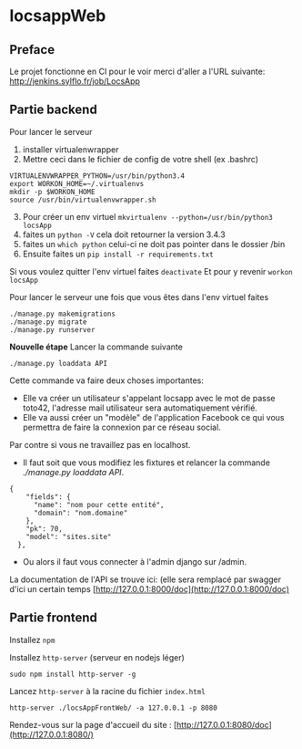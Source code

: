 # locsappWeb

## Preface

Le projet fonctionne en CI pour le voir merci d'aller a l'URL suivante:
http://jenkins.sylflo.fr/job/LocsApp

## Partie backend

Pour lancer le serveur 
1.  installer virtualenwrapper
2.  Mettre ceci dans le fichier de config de votre shell (ex .bashrc)

```
VIRTUALENVWRAPPER_PYTHON=/usr/bin/python3.4
export WORKON_HOME=~/.virtualenvs
mkdir -p $WORKON_HOME
source /usr/bin/virtualenvwrapper.sh
```
3. Pour créer un env virtuel `mkvirtualenv --python=/usr/bin/python3 locsApp`
4. faites un `python -V` cela doit retourner la version 3.4.3
5. faites un `which python` celui-ci ne doit pas pointer dans le dossier /bin
6. Ensuite  faites un `pip install -r requirements.txt`

Si vous voulez quitter l'env virtuel faites `deactivate`
Et pour y revenir `workon locsApp`

Pour lancer le serveur une fois que vous êtes dans l'env virtuel faites
```
./manage.py makemigrations
./manage.py migrate
./manage.py runserver
```

**Nouvelle étape**
Lancer la commande suivante
```
./manage.py loaddata API
```
Cette commande va faire deux choses importantes:

* Elle va créer un utilisateur s'appelant locsapp avec le mot de passe toto42,
l'adresse mail utilisateur sera automatiquement vérifié.
* Elle va aussi créer un "modèle" de l'application Facebook ce qui vous permettra
de faire la connexion par ce réseau social.

Par contre si vous ne travaillez pas en localhost. 
* Il faut soit que vous modifiez les fixtures et relancer la commande *./manage.py loaddata API*.
```
{
    "fields": {
      "name": "nom pour cette entité",
      "domain": "nom.domaine"
    },
    "pk": 70,
    "model": "sites.site"
  },
```
*  Ou alors il faut vous connecter à l'admin django
sur /admin.


La documentation de l'API se trouve ici: (elle sera remplacé par swagger d'ici un certain temps
[http://127.0.0.1:8000/doc](http://127.0.0.1:8000/doc)

## Partie frontend

Installez `npm`

Installez `http-server` (serveur en nodejs léger)

```
sudo npm install http-server -g
```

Lancez `http-server` à la racine du fichier `index.html`

```
http-server ./locsAppFrontWeb/ -a 127.0.0.1 -p 8080
```

Rendez-vous sur la page d'accueil du site : [http://127.0.0.1:8080/doc](http://127.0.0.1:8080/)
